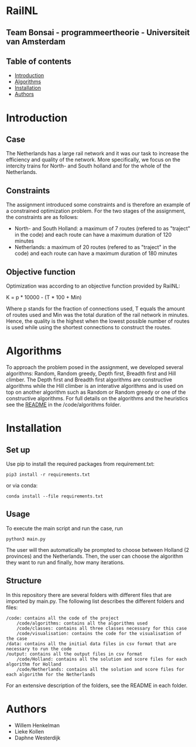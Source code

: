 # RailNL
## Team Bonsai - programmeertheorie - Universiteit van Amsterdam

## Table of contents

* [Introduction](#Introduction)
* [Algorithms](#Algorithms)
* [Installation](#Installation)
* [Authors](#Authors)

# Introduction

## Case
The Netherlands has a large rail network and it was our task to increase the efficiency and quality of the network. More specifically, we focus on the intercity trains for North- and South holland and for the whole of the Netherlands. 

## Constraints
The assignment introduced some constraints and is therefore an example of a constrained optimization problem. For the two stages of the assignment, the constraints are as follows:
* North- and South Holland: a maximum of 7 routes (refered to as "traject" in the code) and each route can have a maximum duration of 120 minutes
* Netherlands: a maximum of 20 routes (refered to as "traject" in the code) and each route can have a maximum duration of 180 minutes

## Objective function
Optimization was according to an objective function provided by RailNL:  

K = p * 10000 - (T * 100 + Min)

Where p stands for the fraction of connections used, T equals the amount of routes used and Min was the total duration of the rail network in minutes. Hence, the quality is the highest when the lowest possible number of routes is used while using the shortest connections to construct the routes.


# Algorithms
To approach the problem posed in the assignment, we developed several algorithms: Random, Random greedy, Depth first, Breadth first and Hill climber. The Depth first and Breadth first algorithms are constructive algorithms while the Hill climber is an interative algorithms and is used on top on another algorithm such as Random or Random greedy or one of the constructive algorithms. For full details on the algorithms and the heuristics see the [README](https://github.com/LKprog/bonsai/tree/master/code/algorithms) in the /code/algorithms folder.


# Installation

## Set up

Use pip to install the required packages from requirement.txt:
```
pip3 install -r requirements.txt
```
or via conda:
```
conda install --file requirements.txt
```

## Usage
To execute the main script and run the case, run
```
python3 main.py
```

The user will then automatically be prompted to choose between Holland (2 provinces) and the Netherlands. 
Then, the user can choose the algorithm they want to run and finally, how many iterations.

## Structure
In this repository there are several folders with different files that are imported by main.py. The following list describes the different folders and files:

    /code: contains all the code of the project
        /code/algorithms: contains all the algorithms used
        /code/classes: contains all three classes necessary for this case
        /code/visualisation: contains the code for the visualisation of the case
    /data: contains all the initial data files in csv format that are necessary to run the code
    /output: contains all the output files in csv format
        /code/Holland: contains all the solution and score files for each algorithm for Holland
        /code/Netherlands: contains all the solution and score files for each algorithm for the Netherlands

For an extensive description of the folders, see the README in each folder.

# Authors
* Willem Henkelman
* Lieke Kollen
* Daphne Westerdijk